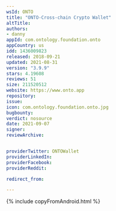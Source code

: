 ```yaml
---
wsId: ONTO
title: "ONTO-Cross-chain Crypto Wallet"
altTitle: 
authors:
- danny
appId: com.ontology.foundation.onto
appCountry: us
idd: 1436009823
released: 2018-09-21
updated: 2021-08-31
version: "3.9.9"
stars: 4.19608
reviews: 51
size: 211520512
website: https://www.onto.app
repository: 
issue: 
icon: com.ontology.foundation.onto.jpg
bugbounty: 
verdict: nosource
date: 2021-09-07
signer: 
reviewArchive:


providerTwitter: ONTOWallet
providerLinkedIn: 
providerFacebook: 
providerReddit: 

redirect_from:

---
```


{% include copyFromAndroid.html %}